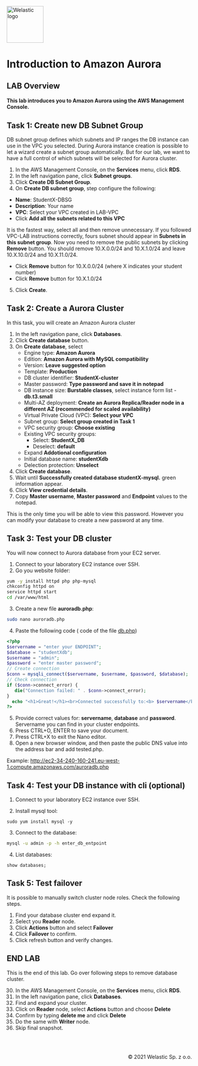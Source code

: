 <img src="https://welastic.pl/wp-content/uploads/2020/05/cropped-welastic_logo-300x259.png" alt="Welastic logo" width="100" align="left">
<br><br>
<br><br>
<br><br>

# Introduction to Amazon Aurora

## LAB Overview

#### This lab introduces you to Amazon Aurora using the AWS Management Console.

## Task 1: Create new DB Subnet Group
DB subnet group defines which subnets and IP ranges the DB instance can use in the VPC you selected. During Aurora instance creation is possible to let a wizard create a subnet group automatically. But for our lab, we want to have a full control of which subnets will be selected for Aurora cluster.

1. In the AWS Management Console, on the **Services** menu, click **RDS**.
2. In the left navigation pane, click **Subnet groups**.
3. Click **Create DB Subnet Group**.
4. On **Create DB subnet group**, step configure the following:

* **Name**: StudentX-DBSG
* **Description**: Your name
* **VPC**: Select your VPC created in LAB-VPC
* Click **Add all the subnets related to this VPC**

It is the fastest way, select all and then remove unnecessary. If you followed VPC-LAB instructions correctly,
fours subnet should appear in **Subnets in this subnet group**. Now you need to remove the public subnets
by clicking **Remove** button. You should remove 10.X.0.0/24 and 10.X.1.0/24 and leave 10.X.10.0/24 and
10.X.11.0/24.

* Click **Remove** button for 10.X.0.0/24 (where X indicates your student number)
* Click **Remove** button for 10.X.1.0/24

5. Click **Create**.

## Task 2: Create a Aurora Cluster

In this task, you will create an Amazon Aurora cluster

1. In the left navigation pane, click **Databases**.
2. Click **Create database** button.
3. On **Create database**, select
   * Engine type: **Amazon Aurora**
   * Edition: **Amazon Aurora with MySQL compatibility**
   * Version: **Leave suggested option**
   * Template: **Production**
   * DB cluster identifier: **StudentX-cluster**
   * Master password: **Type password and save it in notepad**
   * DB instance size: **Burstable classes**, select instance form list - **db.t3.small**
   * Multi-AZ deployment: **Create an Aurora Replica/Reader node in a different AZ (recommended for scaled availability)**
   * Virtual Private Cloud (VPC): **Select your VPC**
   * Subnet group: **Select group created in Task 1**
   * VPC security group: **Choose existing**
   * Existing VPC security groups: 
     * Select: **StudentX_DB**
     * Deselect: **default**
   * Expand **Addotional configuration**
   * Initial database name: **studentXdb**
   * Delection protection: **Unselect**
4. Click **Create database**.
5.  Wait until **Successfully created database studentX-mysql.** green information appear.
6.  Click **View credential details**.
7.  Copy **Master username**, **Master password** and **Endpoint** values to the notepad.

This is the only time you will be able to view this password. However you can modify your database to create a new password at any time.

## Task 3: Test your DB cluster

You will now connect to Aurora database from your EC2 server. 

1. Connect to your  laboratory EC2 instance over SSH.
2. Go you website folder: 

```bash
yum -y install httpd php php-mysql
chkconfig httpd on
service httpd start
cd /var/www/html
```

3. Create a new file **auroradb.php**:

```bash
sudo nano auroradb.php
```



4. Paste the following code ( code of the file [db.php](db.php))

```php
<?php
$servername = "enter your ENDPOINT";
$database = "studentXdb";
$username = "admin";
$password = "enter master password";
// Create connection
$conn = mysqli_connect($servername, $username, $password, $database);
// Check connection
if ($conn->connect_error) {
   die("Connection failed: " . $conn->connect_error);
}
  echo "<h1>Great!</h1><br>Connected successfully to:<b> $servername</b>";
?>
```

5.  Provide correct values for: **servername**, **database** and **password**. Servername you can find in your cluster endpoints. 
6.  Press CTRL+O, ENTER to save your document. 
7.  Press CTRL+X to exit the Nano editor.
8.  Open a new browser window, and then paste the public DNS value into the address bar and add tested.php.

Example: http://ec2-34-240-160-241.eu-west-1.compute.amazonaws.com/auroradb.php

## Task 4: Test your DB instance with cli (optional)

1. Connect to your  laboratory EC2 instance over SSH.

2. Install mysql tool:

 ```shell
 sudo yum install mysql -y
 ```

3. Connect to the database:

```bash
mysql -u admin -p -h enter_db_entpoint
```

4. List databases:

```my
show databases;
```

## Task 5: Test failover

It is possible to manually switch cluster node roles. Check the following steps. 

1.  Find your database cluster end expand it.
2.  Select you **Reader** node.
3.  Click **Actions** button and select **Failover**
4.  Click **Failover** to confirm.
5.  Click refresh button and verify changes. 

## END LAB

This is the end of this lab. Go over following steps to remove database cluster.

30. In the AWS Management Console, on the **Services** menu, click **RDS**.
34. In the left navigation pane, click **Databases**.
35. Find and expand your cluster.
36. Click on **Reader** node, select **Actions** button and choose **Delete**
37. Confirm by typing **delete me** and click **Delete**
38. Do the same with **Writer** node.
39. Skip final snapshot.

<br><br>

<p align="right">&copy; 2021 Welastic Sp. z o.o.<p>
